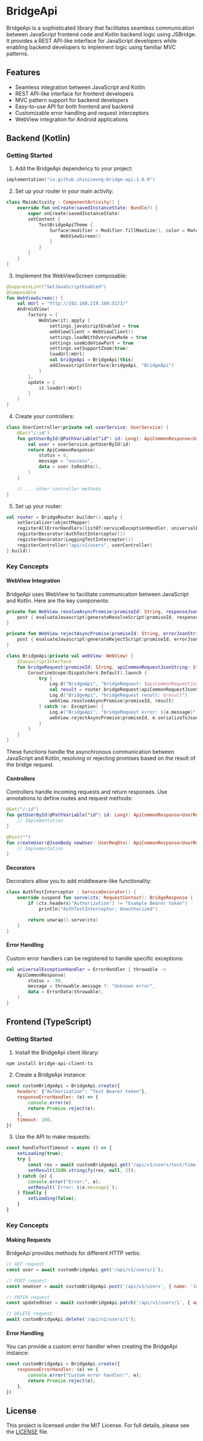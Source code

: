 # BridgeApi

BridgeApi is a sophisticated library that facilitates seamless communication between JavaScript frontend code and Kotlin backend logic using JSBridge. It provides a REST API-like interface for JavaScript developers while enabling backend developers to implement logic using familiar MVC patterns.

## Features

- Seamless integration between JavaScript and Kotlin
- REST API-like interface for frontend developers
- MVC pattern support for backend developers
- Easy-to-use API for both frontend and backend
- Customizable error handling and request interceptors
- WebView integration for Android applications

## Backend (Kotlin)

### Getting Started

1. Add the BridgeApi dependency to your project:

```kotlin
implementation("io.github.shiniseong:bridge-api:1.0.0")
```

2. Set up your router in your main activity:

```kotlin
class MainActivity : ComponentActivity() {
    override fun onCreate(savedInstanceState: Bundle?) {
        super.onCreate(savedInstanceState)
        setContent {
            TestBridgeApiTheme {
                Surface(modifier = Modifier.fillMaxSize(), color = MaterialTheme.colorScheme.background) {
                    WebViewScreen()
                }
            }
        }
    }
}
```

3. Implement the WebViewScreen composable:

```kotlin
@SuppressLint("SetJavaScriptEnabled")
@Composable
fun WebViewScreen() {
    val mUrl = "http://192.168.219.100:5173/"
    AndroidView(
        factory = {
            WebView(it).apply {
                settings.javaScriptEnabled = true
                webViewClient = WebViewClient()
                settings.loadWithOverviewMode = true
                settings.useWideViewPort = true
                settings.setSupportZoom(true)
                loadUrl(mUrl)
                val bridgeApi = BridgeApi(this)
                addJavascriptInterface(bridgeApi, "BridgeApi")
            }
        },
        update = {
            it.loadUrl(mUrl)
        }
    )
}
```

4. Create your controllers:

```kotlin
class UserController(private val userService: UserService) {
    @Get("/:id")
    fun getUserById(@PathVariable("id") id: Long): ApiCommonResponse<UserResDto> {
        val user = userService.getUserById(id)
        return ApiCommonResponse(
            status = 0,
            message = "success",
            data = user.toResDto(),
        )
    }

    // ... other controller methods
}
```

5. Set up your router:

```kotlin
val router = BridgeRouter.builder().apply {
    setSerializer(objectMapper)
    registerAllErrorHandlers(listOf(serviceExceptionHandler, universalExceptionHandler))
    registerDecorator(AuthTestInterceptor())
    registerDecorator(LoggingTestInterceptor())
    registerController("api/v1/users", userController)
}.build()
```

### Key Concepts

#### WebView Integration

BridgeApi uses WebView to facilitate communication between JavaScript and Kotlin. Here are the key components:

```kotlin
private fun WebView.resolveAsyncPromise(promiseId: String, responseJsonString: String) {
    post { evaluateJavascript(generateResolveScript(promiseId, responseJsonString), null) }
}

private fun WebView.rejectAsyncPromise(promiseId: String, errorJsonString: String) {
    post { evaluateJavascript(generateRejectScript(promiseId, errorJsonString), null) }
}

class BridgeApi(private val webView: WebView) {
    @JavascriptInterface
    fun bridgeRequest(promiseId: String, apiCommonRequestJsonString: String) {
        CoroutineScope(Dispatchers.Default).launch {
            try {
                Log.d("BridgeApi", "bridgeRequest: $apiCommonRequestJsonString")
                val result = router.bridgeRequest(apiCommonRequestJsonString)
                Log.d("BridgeApi", "bridgeRequest result: $result")
                webView.resolveAsyncPromise(promiseId, result)
            } catch (e: Exception) {
                Log.e("BridgeApi", "bridgeRequest error: ${e.message}", e)
                webView.rejectAsyncPromise(promiseId, e.serializeToJson())
            }
        }
    }
}
```

These functions handle the asynchronous communication between JavaScript and Kotlin, resolving or rejecting promises based on the result of the bridge request.

#### Controllers

Controllers handle incoming requests and return responses. Use annotations to define routes and request methods:

```kotlin
@Get("/:id")
fun getUserById(@PathVariable("id") id: Long): ApiCommonResponse<UserResDto> {
    // Implementation
}

@Post("")
fun createUser(@JsonBody newUser: UserReqDto): ApiCommonResponse<UserResDto> {
    // Implementation
}
```

#### Decorators

Decorators allow you to add middleware-like functionality:

```kotlin
class AuthTestInterceptor : ServiceDecorator() {
    override suspend fun serve(ctx: RequestContext): BridgeResponse {
        if (ctx.headers["Authorization"] != "Example Bearer token")
            println("AuthTestInterceptor: Unauthorized")

        return unwrap().serve(ctx)
    }
}
```

#### Error Handling

Custom error handlers can be registered to handle specific exceptions:

```kotlin
val universalExceptionHandler = ErrorHandler { throwable ->
    ApiCommonResponse(
        status = -99,
        message = throwable.message ?: "Unknown error",
        data = ErrorData(throwable),
    )
}
```

## Frontend (TypeScript)

### Getting Started

1. Install the BridgeApi client library:

```bash
npm install bridge-api-client-ts
```

2. Create a BridgeApi instance:

```javascript
const customBridgeApi = BridgeApi.create({
    headers: {"Authorization": "Test Bearer token"},
    responseErrorHandler: (e) => {
        console.error(e)
        return Promise.reject(e);
    },
    timeout: 100,
})
```

3. Use the API to make requests:

```javascript
const handleTestTimeout = async () => {
    setLoading(true);
    try {
        const res = await customBridgeApi.get('/api/v1/users/test/time-out');
        setResult(JSON.stringify(res, null, 2));
    } catch (e) {
        console.error("Error:", e);
        setResult(`Error: ${e.message}`);
    } finally {
        setLoading(false);
    }
}
```

### Key Concepts

#### Making Requests

BridgeApi provides methods for different HTTP verbs:

```javascript
// GET request
const user = await customBridgeApi.get('/api/v1/users/1');

// POST request
const newUser = await customBridgeApi.post('/api/v1/users', { name: 'John Doe', age: 30 });

// PATCH request
const updatedUser = await customBridgeApi.patch('/api/v1/users/1', { age: 31 });

// DELETE request
await customBridgeApi.delete('/api/v1/users/1');
```

#### Error Handling

You can provide a custom error handler when creating the BridgeApi instance:

```javascript
const customBridgeApi = BridgeApi.create({
    responseErrorHandler: (e) => {
        console.error("Custom error handler:", e);
        return Promise.reject(e);
    },
})
```
## License

This project is licensed under the MIT License. For full details, please see the [LICENSE](LICENSE) file.